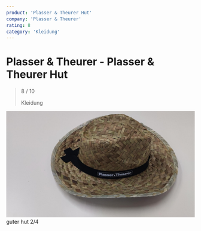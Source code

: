 ```yaml
---
product: 'Plasser & Theurer Hut'
company: 'Plasser & Theurer'
rating: 8
category: 'Kleidung'
---
```


# Plasser & Theurer - Plasser & Theurer Hut
>
> 8 / 10
>
> Kleidung

![Plasser & Theurer Hut](./assets/plasser-und-theurer-plasser-und-theurer-hut-7dfaeeaa-ead8-4895-bf88-ad852bbceef1.jpg)
guter hut 2/4
